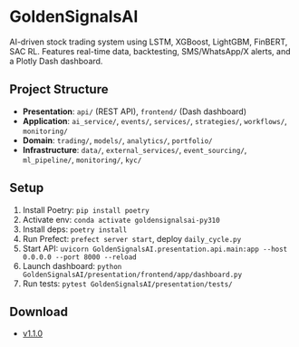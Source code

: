 # GoldenSignalsAI
AI-driven stock trading system using LSTM, XGBoost, LightGBM, FinBERT, SAC RL. Features real-time data, backtesting, SMS/WhatsApp/X alerts, and a Plotly Dash dashboard.

## Project Structure
- **Presentation**: `api/` (REST API), `frontend/` (Dash dashboard)
- **Application**: `ai_service/`, `events/`, `services/`, `strategies/`, `workflows/`, `monitoring/`
- **Domain**: `trading/`, `models/`, `analytics/`, `portfolio/`
- **Infrastructure**: `data/`, `external_services/`, `event_sourcing/`, `ml_pipeline/`, `monitoring/`, `kyc/`

## Setup
1. Install Poetry: `pip install poetry`
2. Activate env: `conda activate goldensignalsai-py310`
3. Install deps: `poetry install`
4. Run Prefect: `prefect server start`, deploy `daily_cycle.py`
5. Start API: `uvicorn GoldenSignalsAI.presentation.api.main:app --host 0.0.0.0 --port 8000 --reload`
6. Launch dashboard: `python GoldenSignalsAI/presentation/frontend/app/dashboard.py`
7. Run tests: `pytest GoldenSignalsAI/presentation/tests/`

## Download
- [v1.1.0](https://github.com/isaacbuz/GoldenSignalsAI/releases/tag/v1.1.0)
